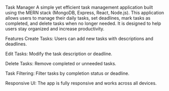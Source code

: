 Task Manager
A simple yet efficient task management application built using the MERN stack (MongoDB, Express, React, Node.js). This application allows users to manage their daily tasks, set deadlines, mark tasks as completed, and delete tasks when no longer needed. It is designed to help users stay organized and increase productivity.

Features
Create Tasks: Users can add new tasks with descriptions and deadlines.

Edit Tasks: Modify the task description or deadline.

Delete Tasks: Remove completed or unneeded tasks.

Task Filtering: Filter tasks by completion status or deadline.

Responsive UI: The app is fully responsive and works across all devices.
